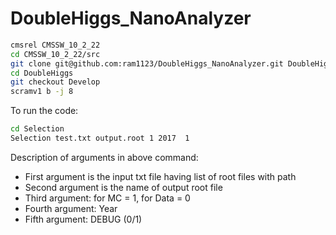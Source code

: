 # DoubleHiggs_NanoAnalyzer

```bash
cmsrel CMSSW_10_2_22
cd CMSSW_10_2_22/src
git clone git@github.com:ram1123/DoubleHiggs_NanoAnalyzer.git DoubleHiggs
cd DoubleHiggs
git checkout Develop
scramv1 b -j 8
```

To run the code:

```bash
cd Selection
Selection test.txt output.root 1 2017  1
```
Description of arguments in above command:

- First argument is the input txt file having list of root files with path
- Second argument is the name of output root file
- Third argument: for MC = 1, for Data = 0
- Fourth argument: Year
- Fifth argument: DEBUG (0/1)